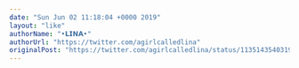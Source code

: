 ```yaml
---
date: "Sun Jun 02 11:18:04 +0000 2019"
layout: "like"
authorName: "•𝗟𝗜𝗡𝗔•"
authorUrl: "https://twitter.com/agirlcalledlina"
originalPost: "https://twitter.com/agirlcalledlina/status/1135143540319805442"
---
```

